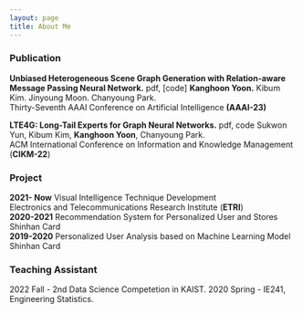 ```yaml
---
layout: page
title: About Me
---
```


### Publication

**Unbiased Heterogeneous Scene Graph Generation with Relation-aware Message Passing Neural Network.**  pdf, [code]
**Kanghoon Yoon.** Kibum Kim. Jinyoung Moon. Chanyoung Park.  
Thirty-Seventh AAAI Conference on Artificial Intelligence **(AAAI-23)**  

**LTE4G: Long-Tail Experts for Graph Neural Networks.**  pdf, code
Sukwon Yun, Kibum Kim, **Kanghoon Yoon**, Chanyoung Park.  
ACM International Conference on Information and Knowledge Management (**CIKM-22**)

### Project

**2021- Now** Visual Intelligence Technique Development  
Electronics and Telecommunications Research Institute (**ETRI**)  
**2020-2021** Recommendation System for Personalized User and Stores  
Shinhan Card  
**2019-2020** Personalized User Analysis based on Machine Learning Model  
Shinhan Card


### Teaching Assistant
2022 Fall - 2nd Data Science Competetion in KAIST.
2020 Spring - IE241, Engineering Statistics.

